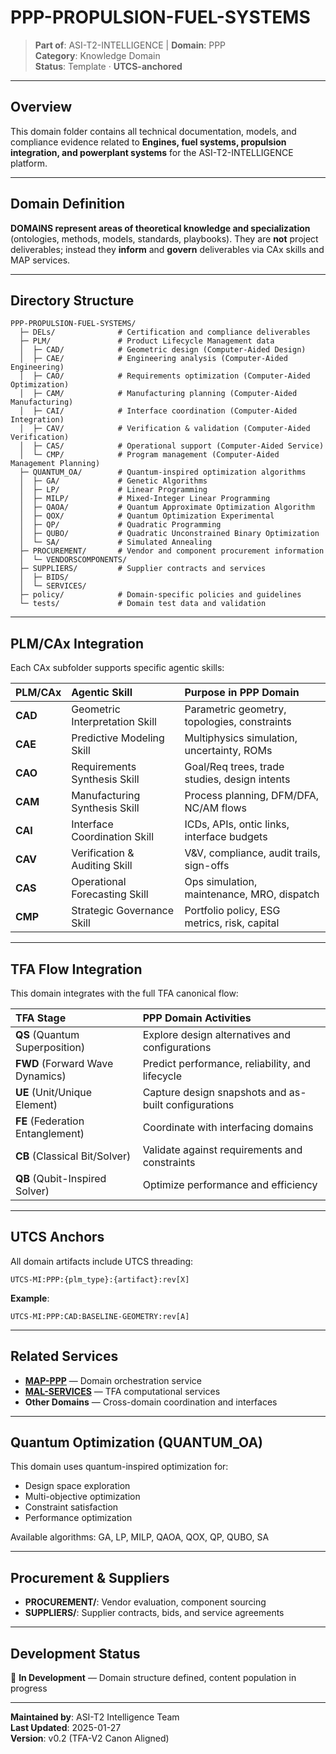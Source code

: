 # PPP-PROPULSION-FUEL-SYSTEMS

> **Part of**: ASI-T2-INTELLIGENCE | **Domain**: PPP  
> **Category**: Knowledge Domain  
> **Status**: Template · **UTCS-anchored**

---

## Overview

This domain folder contains all technical documentation, models, and compliance evidence related to **Engines, fuel systems, propulsion integration, and powerplant systems** for the ASI-T2-INTELLIGENCE platform.

---

## Domain Definition

**DOMAINS represent areas of theoretical knowledge and specialization** (ontologies, methods, models, standards, playbooks). They are **not** project deliverables; instead they **inform** and **govern** deliverables via CAx skills and MAP services.

---

## Directory Structure

```
PPP-PROPULSION-FUEL-SYSTEMS/
  ├─ DELs/              # Certification and compliance deliverables
  ├─ PLM/               # Product Lifecycle Management data
  │  ├─ CAD/            # Geometric design (Computer-Aided Design)
  │  ├─ CAE/            # Engineering analysis (Computer-Aided Engineering)
  │  ├─ CAO/            # Requirements optimization (Computer-Aided Optimization)
  │  ├─ CAM/            # Manufacturing planning (Computer-Aided Manufacturing)
  │  ├─ CAI/            # Interface coordination (Computer-Aided Integration)
  │  ├─ CAV/            # Verification & validation (Computer-Aided Verification)
  │  ├─ CAS/            # Operational support (Computer-Aided Service)
  │  └─ CMP/            # Program management (Computer-Aided Management Planning)
  ├─ QUANTUM_OA/        # Quantum-inspired optimization algorithms
  │  ├─ GA/             # Genetic Algorithms
  │  ├─ LP/             # Linear Programming
  │  ├─ MILP/           # Mixed-Integer Linear Programming
  │  ├─ QAOA/           # Quantum Approximate Optimization Algorithm
  │  ├─ QOX/            # Quantum Optimization Experimental
  │  ├─ QP/             # Quadratic Programming
  │  ├─ QUBO/           # Quadratic Unconstrained Binary Optimization
  │  └─ SA/             # Simulated Annealing
  ├─ PROCUREMENT/       # Vendor and component procurement information
  │  └─ VENDORSCOMPONENTS/
  ├─ SUPPLIERS/         # Supplier contracts and services
  │  ├─ BIDS/
  │  └─ SERVICES/
  ├─ policy/            # Domain-specific policies and guidelines
  └─ tests/             # Domain test data and validation
```

---

## PLM/CAx Integration

Each CAx subfolder supports specific agentic skills:

| PLM/CAx | Agentic Skill | Purpose in PPP Domain |
| :--- | :--- | :--- |
| **CAD** | Geometric Interpretation Skill | Parametric geometry, topologies, constraints |
| **CAE** | Predictive Modeling Skill | Multiphysics simulation, uncertainty, ROMs |
| **CAO** | Requirements Synthesis Skill | Goal/Req trees, trade studies, design intents |
| **CAM** | Manufacturing Synthesis Skill | Process planning, DFM/DFA, NC/AM flows |
| **CAI** | Interface Coordination Skill | ICDs, APIs, ontic links, interface budgets |
| **CAV** | Verification & Auditing Skill | V&V, compliance, audit trails, sign-offs |
| **CAS** | Operational Forecasting Skill | Ops simulation, maintenance, MRO, dispatch |
| **CMP** | Strategic Governance Skill | Portfolio policy, ESG metrics, risk, capital |

---

## TFA Flow Integration

This domain integrates with the full TFA canonical flow:

| TFA Stage | PPP Domain Activities |
| :--- | :--- |
| **QS** (Quantum Superposition) | Explore design alternatives and configurations |
| **FWD** (Forward Wave Dynamics) | Predict performance, reliability, and lifecycle |
| **UE** (Unit/Unique Element) | Capture design snapshots and as-built configurations |
| **FE** (Federation Entanglement) | Coordinate with interfacing domains |
| **CB** (Classical Bit/Solver) | Validate against requirements and constraints |
| **QB** (Qubit-Inspired Solver) | Optimize performance and efficiency |

---

## UTCS Anchors

All domain artifacts include UTCS threading:

```
UTCS-MI:PPP:{plm_type}:{artifact}:rev[X]
```

**Example**:
```
UTCS-MI:PPP:CAD:BASELINE-GEOMETRY:rev[A]
```

---

## Related Services

- **[MAP-PPP](../../MAP-SERVICES/MAP-PPP/)** — Domain orchestration service
- **[MAL-SERVICES](../../MAL-SERVICES/)** — TFA computational services
- **Other Domains** — Cross-domain coordination and interfaces

---

## Quantum Optimization (QUANTUM_OA)

This domain uses quantum-inspired optimization for:
- Design space exploration
- Multi-objective optimization
- Constraint satisfaction
- Performance optimization

Available algorithms: GA, LP, MILP, QAOA, QOX, QP, QUBO, SA

---

## Procurement & Suppliers

- **PROCUREMENT/**: Vendor evaluation, component sourcing
- **SUPPLIERS/**: Supplier contracts, bids, and service agreements

---

## Development Status

🚧 **In Development** — Domain structure defined, content population in progress

---

**Maintained by**: ASI-T2 Intelligence Team  
**Last Updated**: 2025-01-27  
**Version**: v0.2 (TFA-V2 Canon Aligned)
